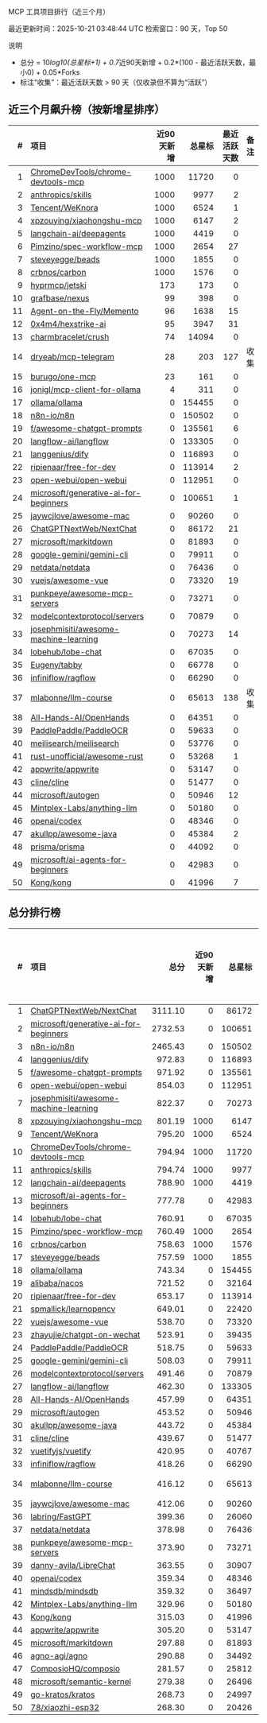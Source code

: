 MCP 工具项目排行（近三个月）

最近更新时间：2025-10-21 03:48:44 UTC
检索窗口：90 天，Top 50

说明
- 总分 = 10*log10(总星标+1) + 0.7*近90天新增 + 0.2*(100 - 最近活跃天数，最小0) + 0.05*Forks
- 标注“收集”：最近活跃天数 > 90 天（仅收录但不算为“活跃”）

## 近三个月飙升榜（按新增星排序）
| # | 项目 | 近90天新增 | 总星标 | 最近活跃天数 | 备注 |
|---:|:-----|-----------:|-------:|------------:|:-----|
| 1 | [ChromeDevTools/chrome-devtools-mcp](https://github.com/ChromeDevTools/chrome-devtools-mcp) | 1000 | 11720 | 0 |  |
| 2 | [anthropics/skills](https://github.com/anthropics/skills) | 1000 | 9977 | 2 |  |
| 3 | [Tencent/WeKnora](https://github.com/Tencent/WeKnora) | 1000 | 6524 | 1 |  |
| 4 | [xpzouying/xiaohongshu-mcp](https://github.com/xpzouying/xiaohongshu-mcp) | 1000 | 6147 | 2 |  |
| 5 | [langchain-ai/deepagents](https://github.com/langchain-ai/deepagents) | 1000 | 4419 | 0 |  |
| 6 | [Pimzino/spec-workflow-mcp](https://github.com/Pimzino/spec-workflow-mcp) | 1000 | 2654 | 27 |  |
| 7 | [steveyegge/beads](https://github.com/steveyegge/beads) | 1000 | 1855 | 0 |  |
| 8 | [crbnos/carbon](https://github.com/crbnos/carbon) | 1000 | 1576 | 0 |  |
| 9 | [hyprmcp/jetski](https://github.com/hyprmcp/jetski) | 173 | 173 | 0 |  |
| 10 | [grafbase/nexus](https://github.com/grafbase/nexus) | 99 | 398 | 0 |  |
| 11 | [Agent-on-the-Fly/Memento](https://github.com/Agent-on-the-Fly/Memento) | 96 | 1638 | 15 |  |
| 12 | [0x4m4/hexstrike-ai](https://github.com/0x4m4/hexstrike-ai) | 95 | 3947 | 31 |  |
| 13 | [charmbracelet/crush](https://github.com/charmbracelet/crush) | 74 | 14094 | 0 |  |
| 14 | [dryeab/mcp-telegram](https://github.com/dryeab/mcp-telegram) | 28 | 203 | 127 | 收集 |
| 15 | [burugo/one-mcp](https://github.com/burugo/one-mcp) | 23 | 161 | 0 |  |
| 16 | [jonigl/mcp-client-for-ollama](https://github.com/jonigl/mcp-client-for-ollama) | 4 | 311 | 0 |  |
| 17 | [ollama/ollama](https://github.com/ollama/ollama) | 0 | 154455 | 0 |  |
| 18 | [n8n-io/n8n](https://github.com/n8n-io/n8n) | 0 | 150502 | 0 |  |
| 19 | [f/awesome-chatgpt-prompts](https://github.com/f/awesome-chatgpt-prompts) | 0 | 135561 | 6 |  |
| 20 | [langflow-ai/langflow](https://github.com/langflow-ai/langflow) | 0 | 133305 | 0 |  |
| 21 | [langgenius/dify](https://github.com/langgenius/dify) | 0 | 116893 | 0 |  |
| 22 | [ripienaar/free-for-dev](https://github.com/ripienaar/free-for-dev) | 0 | 113914 | 2 |  |
| 23 | [open-webui/open-webui](https://github.com/open-webui/open-webui) | 0 | 112951 | 0 |  |
| 24 | [microsoft/generative-ai-for-beginners](https://github.com/microsoft/generative-ai-for-beginners) | 0 | 100651 | 1 |  |
| 25 | [jaywcjlove/awesome-mac](https://github.com/jaywcjlove/awesome-mac) | 0 | 90260 | 0 |  |
| 26 | [ChatGPTNextWeb/NextChat](https://github.com/ChatGPTNextWeb/NextChat) | 0 | 86172 | 21 |  |
| 27 | [microsoft/markitdown](https://github.com/microsoft/markitdown) | 0 | 81893 | 0 |  |
| 28 | [google-gemini/gemini-cli](https://github.com/google-gemini/gemini-cli) | 0 | 79911 | 0 |  |
| 29 | [netdata/netdata](https://github.com/netdata/netdata) | 0 | 76436 | 0 |  |
| 30 | [vuejs/awesome-vue](https://github.com/vuejs/awesome-vue) | 0 | 73320 | 19 |  |
| 31 | [punkpeye/awesome-mcp-servers](https://github.com/punkpeye/awesome-mcp-servers) | 0 | 73271 | 0 |  |
| 32 | [modelcontextprotocol/servers](https://github.com/modelcontextprotocol/servers) | 0 | 70879 | 0 |  |
| 33 | [josephmisiti/awesome-machine-learning](https://github.com/josephmisiti/awesome-machine-learning) | 0 | 70273 | 14 |  |
| 34 | [lobehub/lobe-chat](https://github.com/lobehub/lobe-chat) | 0 | 67035 | 0 |  |
| 35 | [Eugeny/tabby](https://github.com/Eugeny/tabby) | 0 | 66778 | 0 |  |
| 36 | [infiniflow/ragflow](https://github.com/infiniflow/ragflow) | 0 | 66290 | 0 |  |
| 37 | [mlabonne/llm-course](https://github.com/mlabonne/llm-course) | 0 | 65613 | 138 | 收集 |
| 38 | [All-Hands-AI/OpenHands](https://github.com/All-Hands-AI/OpenHands) | 0 | 64351 | 0 |  |
| 39 | [PaddlePaddle/PaddleOCR](https://github.com/PaddlePaddle/PaddleOCR) | 0 | 59633 | 0 |  |
| 40 | [meilisearch/meilisearch](https://github.com/meilisearch/meilisearch) | 0 | 53776 | 0 |  |
| 41 | [rust-unofficial/awesome-rust](https://github.com/rust-unofficial/awesome-rust) | 0 | 53268 | 1 |  |
| 42 | [appwrite/appwrite](https://github.com/appwrite/appwrite) | 0 | 53147 | 0 |  |
| 43 | [cline/cline](https://github.com/cline/cline) | 0 | 51477 | 0 |  |
| 44 | [microsoft/autogen](https://github.com/microsoft/autogen) | 0 | 50946 | 12 |  |
| 45 | [Mintplex-Labs/anything-llm](https://github.com/Mintplex-Labs/anything-llm) | 0 | 50180 | 0 |  |
| 46 | [openai/codex](https://github.com/openai/codex) | 0 | 48346 | 0 |  |
| 47 | [akullpp/awesome-java](https://github.com/akullpp/awesome-java) | 0 | 45384 | 2 |  |
| 48 | [prisma/prisma](https://github.com/prisma/prisma) | 0 | 44092 | 0 |  |
| 49 | [microsoft/ai-agents-for-beginners](https://github.com/microsoft/ai-agents-for-beginners) | 0 | 42983 | 0 |  |
| 50 | [Kong/kong](https://github.com/Kong/kong) | 0 | 41996 | 7 |  |


## 总分排行榜
| # | 项目 | 总分 | 近90天新增 | 总星标 | Forks | 最近活跃天数 | 备注 |
|---:|:-----|----:|-----------:|-------:|------:|------------:|:-----|
| 1 | [ChatGPTNextWeb/NextChat](https://github.com/ChatGPTNextWeb/NextChat) | 3111.10 | 0 | 86172 | 60919 | 21 |  |
| 2 | [microsoft/generative-ai-for-beginners](https://github.com/microsoft/generative-ai-for-beginners) | 2732.53 | 0 | 100651 | 53254 | 1 |  |
| 3 | [n8n-io/n8n](https://github.com/n8n-io/n8n) | 2465.43 | 0 | 150502 | 47873 | 0 |  |
| 4 | [langgenius/dify](https://github.com/langgenius/dify) | 972.83 | 0 | 116893 | 18043 | 0 |  |
| 5 | [f/awesome-chatgpt-prompts](https://github.com/f/awesome-chatgpt-prompts) | 971.92 | 0 | 135561 | 18036 | 6 |  |
| 6 | [open-webui/open-webui](https://github.com/open-webui/open-webui) | 854.03 | 0 | 112951 | 15670 | 0 |  |
| 7 | [josephmisiti/awesome-machine-learning](https://github.com/josephmisiti/awesome-machine-learning) | 822.37 | 0 | 70273 | 15134 | 14 |  |
| 8 | [xpzouying/xiaohongshu-mcp](https://github.com/xpzouying/xiaohongshu-mcp) | 801.19 | 1000 | 6147 | 874 | 2 |  |
| 9 | [Tencent/WeKnora](https://github.com/Tencent/WeKnora) | 795.20 | 1000 | 6524 | 745 | 1 |  |
| 10 | [ChromeDevTools/chrome-devtools-mcp](https://github.com/ChromeDevTools/chrome-devtools-mcp) | 794.94 | 1000 | 11720 | 685 | 0 |  |
| 11 | [anthropics/skills](https://github.com/anthropics/skills) | 794.74 | 1000 | 9977 | 703 | 2 |  |
| 12 | [langchain-ai/deepagents](https://github.com/langchain-ai/deepagents) | 788.90 | 1000 | 4419 | 649 | 0 |  |
| 13 | [microsoft/ai-agents-for-beginners](https://github.com/microsoft/ai-agents-for-beginners) | 777.78 | 0 | 42983 | 14229 | 0 |  |
| 14 | [lobehub/lobe-chat](https://github.com/lobehub/lobe-chat) | 760.91 | 0 | 67035 | 13853 | 0 |  |
| 15 | [Pimzino/spec-workflow-mcp](https://github.com/Pimzino/spec-workflow-mcp) | 760.49 | 1000 | 2654 | 233 | 27 |  |
| 16 | [crbnos/carbon](https://github.com/crbnos/carbon) | 758.63 | 1000 | 1576 | 133 | 0 |  |
| 17 | [steveyegge/beads](https://github.com/steveyegge/beads) | 757.59 | 1000 | 1855 | 98 | 0 |  |
| 18 | [ollama/ollama](https://github.com/ollama/ollama) | 743.34 | 0 | 154455 | 13429 | 0 |  |
| 19 | [alibaba/nacos](https://github.com/alibaba/nacos) | 721.52 | 0 | 32164 | 13157 | 7 |  |
| 20 | [ripienaar/free-for-dev](https://github.com/ripienaar/free-for-dev) | 653.17 | 0 | 113914 | 11660 | 2 |  |
| 21 | [spmallick/learnopencv](https://github.com/spmallick/learnopencv) | 649.01 | 0 | 22420 | 11734 | 6 |  |
| 22 | [vuejs/awesome-vue](https://github.com/vuejs/awesome-vue) | 538.70 | 0 | 73320 | 9477 | 19 |  |
| 23 | [zhayujie/chatgpt-on-wechat](https://github.com/zhayujie/chatgpt-on-wechat) | 523.91 | 0 | 39435 | 9455 | 74 |  |
| 24 | [PaddlePaddle/PaddleOCR](https://github.com/PaddlePaddle/PaddleOCR) | 518.75 | 0 | 59633 | 9020 | 0 |  |
| 25 | [google-gemini/gemini-cli](https://github.com/google-gemini/gemini-cli) | 508.03 | 0 | 79911 | 8780 | 0 |  |
| 26 | [modelcontextprotocol/servers](https://github.com/modelcontextprotocol/servers) | 491.46 | 0 | 70879 | 8459 | 0 |  |
| 27 | [langflow-ai/langflow](https://github.com/langflow-ai/langflow) | 462.30 | 0 | 133305 | 7821 | 0 |  |
| 28 | [All-Hands-AI/OpenHands](https://github.com/All-Hands-AI/OpenHands) | 457.99 | 0 | 64351 | 7798 | 0 |  |
| 29 | [microsoft/autogen](https://github.com/microsoft/autogen) | 453.52 | 0 | 50946 | 7777 | 12 |  |
| 30 | [akullpp/awesome-java](https://github.com/akullpp/awesome-java) | 443.72 | 0 | 45384 | 7551 | 2 |  |
| 31 | [cline/cline](https://github.com/cline/cline) | 439.67 | 0 | 51477 | 7451 | 0 |  |
| 32 | [vuetifyjs/vuetify](https://github.com/vuetifyjs/vuetify) | 420.95 | 0 | 40767 | 7097 | 0 |  |
| 33 | [infiniflow/ragflow](https://github.com/infiniflow/ragflow) | 418.26 | 0 | 66290 | 7001 | 0 |  |
| 34 | [mlabonne/llm-course](https://github.com/mlabonne/llm-course) | 416.12 | 0 | 65613 | 7359 | 138 | 收集 |
| 35 | [jaywcjlove/awesome-mac](https://github.com/jaywcjlove/awesome-mac) | 412.06 | 0 | 90260 | 6850 | 0 |  |
| 36 | [labring/FastGPT](https://github.com/labring/FastGPT) | 399.36 | 0 | 26060 | 6704 | 0 |  |
| 37 | [netdata/netdata](https://github.com/netdata/netdata) | 378.98 | 0 | 76436 | 6203 | 0 |  |
| 38 | [punkpeye/awesome-mcp-servers](https://github.com/punkpeye/awesome-mcp-servers) | 373.90 | 0 | 73271 | 6105 | 0 |  |
| 39 | [danny-avila/LibreChat](https://github.com/danny-avila/LibreChat) | 363.55 | 0 | 30907 | 5973 | 0 |  |
| 40 | [openai/codex](https://github.com/openai/codex) | 359.34 | 0 | 48346 | 5850 | 0 |  |
| 41 | [mindsdb/mindsdb](https://github.com/mindsdb/mindsdb) | 359.32 | 0 | 36497 | 5874 | 0 |  |
| 42 | [Mintplex-Labs/anything-llm](https://github.com/Mintplex-Labs/anything-llm) | 329.96 | 0 | 50180 | 5259 | 0 |  |
| 43 | [Kong/kong](https://github.com/Kong/kong) | 315.03 | 0 | 41996 | 5004 | 7 |  |
| 44 | [appwrite/appwrite](https://github.com/appwrite/appwrite) | 305.20 | 0 | 53147 | 4759 | 0 |  |
| 45 | [microsoft/markitdown](https://github.com/microsoft/markitdown) | 297.88 | 0 | 81893 | 4575 | 0 |  |
| 46 | [agno-agi/agno](https://github.com/agno-agi/agno) | 290.88 | 0 | 34492 | 4510 | 0 |  |
| 47 | [ComposioHQ/composio](https://github.com/ComposioHQ/composio) | 281.57 | 0 | 25812 | 4361 | 3 |  |
| 48 | [microsoft/semantic-kernel](https://github.com/microsoft/semantic-kernel) | 279.38 | 0 | 26496 | 4303 | 0 |  |
| 49 | [go-kratos/kratos](https://github.com/go-kratos/kratos) | 268.73 | 0 | 24997 | 4119 | 6 |  |
| 50 | [78/xiaozhi-esp32](https://github.com/78/xiaozhi-esp32) | 268.30 | 0 | 20426 | 4104 | 0 |  |
